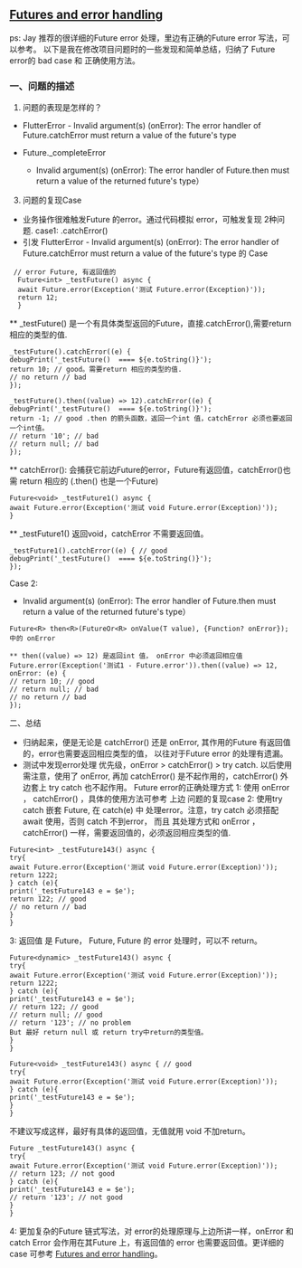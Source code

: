 ## [Futures and error handling](https://dart.dev/libraries/async/futures-error-handling#potential-problem-failing-to-register-error-handlers-early)

ps: Jay 推荐的很详细的Future error 处理，里边有正确的Future error 写法，可以参考。
以下是我在修改项目问题时的一些发现和简单总结，归纳了 Future error的 bad case 和 正确使用方法。

### 一、问题的描述

1. 问题的表现是怎样的？


- FlutterError - Invalid argument(s) (onError): The error handler of Future.catchError must return a
  value of the future's type

- Future._completeError
    - Invalid argument(s) (onError): The error handler of Future.then must return a value of the
      returned future's type）

3. 问题的复现Case

- 业务操作很难触发Future 的error。通过代码模拟 error，可触发复现 2种问题.
  case1:   .catchError()
- 引发 FlutterError - Invalid argument(s) (onError): The error handler of Future.catchError must
  return a value of the future's type 的 Case

```
 // error Future, 有返回值的
  Future<int> _testFuture() async {
  await Future.error(Exception('测试 Future.error(Exception)'));
  return 12;
  }
```

** _testFuture() 是一个有具体类型返回的Future，直接.catchError(),需要return 相应的类型的值.

```
_testFuture().catchError((e) {
debugPrint('_testFuture()  ==== ${e.toString()}');
return 10; // good。需要return 相应的类型的值.
// no return // bad
});

_testFuture().then((value) => 12).catchError((e) {
debugPrint('_testFuture()  ==== ${e.toString()}');
return -1; // good .then 的箭头函数，返回一个int 值，catchError 必须也要返回 一个int值。
// return '10'; // bad
// return null; // bad
});
```

** catchError(): 会捕获它前边Future的error，Future有返回值，catchError()也需 return 相应的
(.then() 也是一个Future)

```
Future<void> _testFuture1() async {
await Future.error(Exception('测试 void Future.error(Exception)'));
}
```

** _testFuture1() 返回void，catchError 不需要返回值。

```
_testFuture1().catchError((e) { // good
debugPrint('_testFuture()  ==== ${e.toString()}');
});
```

Case 2:

- Invalid argument(s) (onError): The error handler of Future.then must return a value of the
  returned future's type）

```
Future<R> then<R>(FutureOr<R> onValue(T value), {Function? onError}); 中的 onError

** then((value) => 12) 是返回int 值， onError 中必须返回相应值
Future.error(Exception('测试1 - Future.error')).then((value) => 12, onError: (e) {
// return 10; // good
// return null; // bad
// no return // bad
});
```

二、总结

- 归纳起来，便是无论是 catchError() 还是 onError, 其作用的Future 有返回值的，error也需要返回相应类型的值，
  以往对于Future error 的处理有遗漏。
- 测试中发现error处理 优先级，onError >  catchError()  >  try catch. 以后使用需注意，使用了 onError,
  再加 catchError() 是不起作用的，catchError() 外边套上 try catch 也不起作用。
  Future error的正确处理方式
  1:  使用 onError ， catchError() ，具体的使用方法可参考 上边 问题的复现case
  2:  使用try catch 嵌套 Future, 在 catch(e) 中 处理error。注意，try catch 必须搭配 await 使用，否则
  catch 不到error， 而且 其处理方式和 onError ， catchError() 一样，需要返回值的，必须返回相应类型的值.

```
Future<int> _testFuture143() async {
try{
await Future.error(Exception('测试 void Future.error(Exception)'));
return 1222;
} catch (e){
print('_testFuture143 e = $e');
return 122; // good
// no return // bad
}
}
```

3:   返回值 是 Future， Future<void>, Future<dynamic> 的 error 处理时，可以不 return。

```
Future<dynamic> _testFuture143() async {
try{
await Future.error(Exception('测试 void Future.error(Exception)'));
return 1222;
} catch (e){
print('_testFuture143 e = $e');
// return 122; // good
// return null; // good
// return '123'; // no problem
But 最好 return null 或 return try中return的类型值。
}
}

Future<void> _testFuture143() async { // good
try{
await Future.error(Exception('测试 void Future.error(Exception)'));
} catch (e){
print('_testFuture143 e = $e');
}
}
```

不建议写成这样，最好有具体的返回值，无值就用 void 不加return。

```
Future _testFuture143() async {
try{
await Future.error(Exception('测试 void Future.error(Exception)'));
// return 123; // not good  
} catch (e){
print('_testFuture143 e = $e');
// return '123'; // not good
}
}
```

4:  更加复杂的Future 链式写法，对 error的处理原理与上边所讲一样，onError 和 catch Error 会作用在其Future
上，有返回值的 error 也需要返回值。更详细的case
可参考 [Futures and error handling](https://dart.dev/libraries/async/futures-error-handling#potential-problem-failing-to-register-error-handlers-early)。













